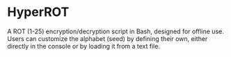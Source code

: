 # HyperROT
A ROT (1-25) encryption/decryption script in Bash, designed for offline use. Users can customize the alphabet (seed) by defining their own, either directly in the console or by loading it from a text file.

